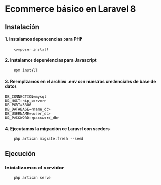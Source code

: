 # Ecommerce básico en Laravel 8

## Instalación
#### 1.  Instalamos dependencias para PHP
        composer install
#### 2. Instalamos dependencias para Javascript
        npm install
#### 3. Reemplzamos en el archivo .env con nuestras credenciales de base de datos
    DB_CONNECTION=mysql
    DB_HOST=<ip_server>
    DB_PORT=3306
    DB_DATABASE=<name_db>
    DB_USERNAME=<user_db>
    DB_PASSWORD=<password_db>
#### 4. Ejecutamos la migración de Laravel con seeders
        php artisan migrate:fresh --seed
    
## Ejecución

### Inicializamos el servidor
        php artisan serve